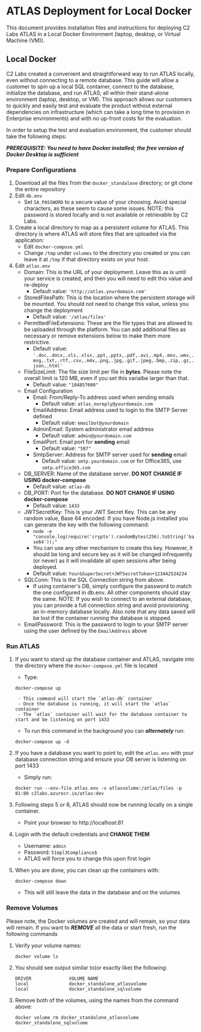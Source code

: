 # ATLAS Deployment for Local Docker
This document provides installation files and instructions for deploying C2 Labs ATLAS in a Local Docker Environment (laptop, desktop, or Virtual Machine (VM)).

## Local Docker
C2 Labs created a convenient and straightforward way to run ATLAS locally, even without connecting to a remote database. This guide will allow a customer to spin up a local SQL container, connect to the database, initialize the database, and run ATLAS; all within their stand-alone environment (laptop, desktop, or VM).  This approach allows our customers to quickly and easily test and evaluate the product without external dependencies on infrastructure (which can take a long time to provision in Enterprise environments) and with no up-front costs for the evaluation.

In order to setup the test and evaluation environment, the customer should take the following steps: 

**_PREREQUISITE: You need to have Docker installed; the free version of Docker Desktop is sufficient_**

### Prepare Configurations
1. Download all the files from the `docker_standalone` directory; or git clone the entire repository
2. Edit `db.env`
    - Set `SA_PASSWORD` to a secure value of your choosing. Avoid special characters, as these seem to cause some issues.  NOTE: this password is stored locally and is not available or retrievable by C2 Labs.
3. Create a local directory to map as a persistent volume for ATLAS. This directory is where ATLAS will store files that are uploaded via the application:
    - Edit `docker-compose.yml`
    - Change `/tmp` under `volumes` to the directory you created or you can leave it at `/tmp` if that directory exists on your host.
4. Edit `atlas.env`
    - Domain: This is the URL of your deployment. Leave this as is until your service is created, and then you will need to edit this value and re-deploy
        - Default value: `'http://atlas.yourdomain.com'`
    - StoredFilesPath: This is the location where the persistent storage will be mounted. You should not need to change this value, unless you change the deployment
        - Default value: `'/atlas/files'`
    - PermittedFileExtensions: These are the file types that are allowed to be uploaded through the platform.  You can add additional files as necessary or remove extensions below to make them more restrictive.
        - Default value: `'.doc,.docx,.xls,.xlsx,.ppt,.pptx,.pdf,.avi,.mp4,.mov,.wmv,.msg,.txt,.rtf,.csv,.m4v,.png,.jpg,.gif,.jpeg,.bmp,.zip,.gz,.json,.html'`
    - FileSizeLimit: The file size limit per file in **bytes**. Please note the overall limit is 120 MB, even if you set this varialbe larger than that.
        - Default value: `"104857600"`
    - Email Configuration
        - Email: From/Reply-To address used when sending emails
            - Default value: `atlas_noreply@yourdomain.com`
        - EmailAddress: Email address used to login to the SMTP Server defined
            - Default value: `emailbot@yourdomain`
        - AdminEmail: System administrator email address
            - Default value: `admin@yourdomain.com`
        - EmailPort: Email port for **sending** email
            - Default value: `"587"`
        - SmtpServer: Address for SMTP server used for **sending** email
            - Default value: `smtp.yourdomain.com` or for Office365, use `smtp.office365.com`
    - DB_SERVER: Name of the database server. **DO NOT CHANGE IF USING docker-compose**
        - Default value: `atlas-db`
    - DB_PORT: Port for the database. **DO NOT CHANGE IF USING docker-compose**
        - Default value: `1433`
    - JWTSecretKey: This is your JWT Secret Key. This can be any random value, Base 64 encoded. If you have Node.js installed you can generate the key with the following command:
        - `node -e "console.log(require('crypto').randomBytes(256).toString('base64'));"`
        - You can use any other mechanism to create this key.  However, it should be long and secure key as it will be changed infrequently (or never) as it will invalidate all open sessions after being deployed.
        - Default value: `Your&SuperSecret+JWTSecretToken+123442534234`
    - SQLConn: This is the SQL Connection string from above.
        - If using container's DB, simply configure the password to match the one configured in db.env.  All other components should stay the same.  NOTE: If you wish to connect to an external database, you can provide a full connection string and avoid provisioning an in-memory database locally.  Also note that any data saved will be lost if the container running the database is stopped.
    - EmailPassword: This is the password to login to your SMTP server using the user defined by the `EmailAddress` above

### Run ATLAS
1. If you want to stand up the database container and ATLAS, navigate into the directory where the `docker-compose.yml` file is located
    - Type:
    ```
    docker-compose up
    ```

        - This command will start the `atlas-db` container
        - Once the database is running, it will start the `atlas` container
        - The `atlas` container will wait for the database container to start and be listening on port 1433
    - To run this command in the background you can **_alternately_** run:
    ```
    docker-compose up -d
    ```

2. If you have a database you want to point to, edit the `atlas.env` with your database connection string and ensure your DB server is listening on port 1433
    - Simply run:
    ```
    docker run --env-file atlas.env -v atlasvolume:/atlas/files -p 81:80 c2labs.azurecr.io/atlas:dev
    ```

3. Following steps 5 or 6, ATLAS should now be running locally on a single container.
    - Point your browser to http://localhost:81
4. Login with the default credentials and **CHANGE THEM** 
    - Username: `admin`
    - Password: `51mpl3Compliance$`
    - ATLAS will force you to change this upon first login
5. When you are done, you can clean up the containers with:
    ```
    docker-compose down
    ```

    - This will still leave the data in the database and on the volumes

### Remove Volumes
Please note, the Docker volumes are created and will remain, so your data will remain. If you want to **_REMOVE_** all the data or start fresh, run the following commands

1. Verify your volume names:
    ```
    docker volume ls
    ```

2. You should see output similar to(or exactly like) the following:
    ```
    DRIVER              VOLUME NAME
    local               docker_standalone_atlasvolume
    local               docker_standalone_sqlvolume
    ```

3. Remove both of the volumes, using the names from the command above:
    ```
    docker volume rm docker_standalone_atlasvolume docker_standalone_sqlvolume
    ```
